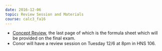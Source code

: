```yaml
---
date: 2016-12-06
topic: Review Session and Materials
course: calc3_fa16
---
```


- [Concept Review](http://ckottke.ncf.edu/calc3/review.pdf), the last page 
of which is the formula sheet which will be provided on the final exam.
- Conor will have a review session on Tuesday 12/6 at 8pm in HNS 106.

